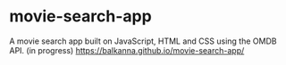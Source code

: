 # movie-search-app
A movie search app built on JavaScript, HTML and CSS using the OMDB API. (in progress)
https://balkanna.github.io/movie-search-app/
